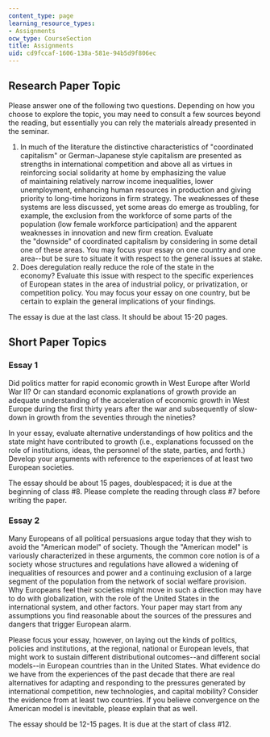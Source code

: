 ```yaml
---
content_type: page
learning_resource_types:
- Assignments
ocw_type: CourseSection
title: Assignments
uid: cd9fccaf-1606-138a-581e-94b5d9f806ec
---
```


Research Paper Topic
--------------------

Please answer one of the following two questions. Depending on how you choose to explore the topic, you may need to consult a few sources beyond the reading, but essentially you can rely the materials already presented in the seminar.

1.  In much of the literature the distinctive characteristics of "coordinated capitalism" or German-Japanese style capitalism are presented as strengths in international competition and above all as virtues in reinforcing social solidarity at home by emphasizing the value of maintaining relatively narrow income inequalities, lower unemployment, enhancing human resources in production and giving priority to long-time horizons in firm strategy. The weaknesses of these systems are less discussed, yet some areas do emerge as troubling, for example, the exclusion from the workforce of some parts of the population (low female workforce participation) and the apparent weaknesses in innovation and new firm creation. Evaluate the "downside" of coordinated capitalism by considering in some detail one of these areas. You may focus your essay on one country and one area--but be sure to situate it with respect to the general issues at stake.
2.  Does deregulation really reduce the role of the state in the economy? Evaluate this issue with respect to the specific experiences of European states in the area of industrial policy, or privatization, or competition policy. You may focus your essay on one country, but be certain to explain the general implications of your findings.

The essay is due at the last class. It should be about 15-20 pages.

Short Paper Topics
------------------

### Essay 1

Did politics matter for rapid economic growth in West Europe after World War II? Or can standard economic explanations of growth provide an adequate understanding of the acceleration of economic growth in West Europe during the first thirty years after the war and subsequently of slow-down in growth from the seventies through the nineties?

In your essay, evaluate alternative understandings of how politics and the state might have contributed to growth (i.e., explanations focussed on the role of institutions, ideas, the personnel of the state, parties, and forth.) Develop your arguments with reference to the experiences of at least two European societies.

The essay should be about 15 pages, doublespaced; it is due at the beginning of class #8. Please complete the reading through class #7 before writing the paper.

### Essay 2

Many Europeans of all political persuasions argue today that they wish to avoid the "American model" of society. Though the "American model" is variously characterized in these arguments, the common core notion is of a society whose structures and regulations have allowed a widening of inequalities of resources and power and a continuing exclusion of a large segment of the population from the network of social welfare provision. Why Europeans feel their societies might move in such a direction may have to do with globalization, with the role of the United States in the international system, and other factors. Your paper may start from any assumptions you find reasonable about the sources of the pressures and dangers that trigger European alarm.

Please focus your essay, however, on laying out the kinds of politics, policies and institutions, at the regional, national or European levels, that might work to sustain different distributional outcomes--and different social models--in European countries than in the United States. What evidence do we have from the experiences of the past decade that there are real alternatives for adapting and responding to the pressures generated by international competition, new technologies, and capital mobility? Consider the evidence from at least two countries. If you believe convergence on the American model is inevitable, please explain that as well.

The essay should be 12-15 pages. It is due at the start of class #12.
